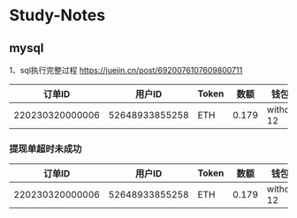 # Study-Notes

## mysql
1、sql执行完整过程 https://juejin.cn/post/6920076107609800711

| 订单ID<div style="width:20%"> | 用户ID<div style="width:20%"> | Token<div style="width:15%"> | 数额<div style="width:15%">| 钱包地址<div style="width:30%"> |
| ----- | ------ | ---- | ---- | ------ |
| 220230320000006 | 52648933855258 | ETH | 0.179 | withdraw-12 |
 
 ### 提现单超时未成功  
| 订单ID | 用户ID | Token | 数额 | 钱包地址 |
| ----- | ------ | ---- | ---- | ------ |
| 220230320000006 | 52648933855258 | ETH | 0.179 | withdraw-12 |
